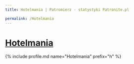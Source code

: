```yaml
---
title: Hotelmania | Patromierz - statystyki Patronite.pl

permalink: /Hotelmania
---
```


# [Hotelmania](https://patronite.pl/Hotelmania)

{% include profile.md name="Hotelmania" prefix="h" %}
